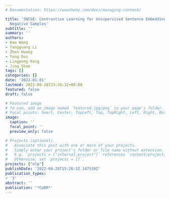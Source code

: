 ```yaml
---
# Documentation: https://wowchemy.com/docs/managing-content/

title: 'SNCSE: Contrastive Learning for Unsupervised Sentence Embedding with Soft
  Negative Samples'
subtitle: ''
summary: ''
authors:
- Hao Wang
- Yangguang Li
- Zhen Huang
- Yong Dou
- Lingpeng Kong
- Jing Shao
tags: []
categories: []
date: '2022-01-01'
lastmod: 2022-08-26T23:26:32+08:00
featured: false
draft: false

# Featured image
# To use, add an image named `featured.jpg/png` to your page's folder.
# Focal points: Smart, Center, TopLeft, Top, TopRight, Left, Right, BottomLeft, Bottom, BottomRight.
image:
  caption: ''
  focal_point: ''
  preview_only: false

# Projects (optional).
#   Associate this post with one or more of your projects.
#   Simply enter your project's folder or file name without extension.
#   E.g. `projects = ["internal-project"]` references `content/project/deep-learning/index.md`.
#   Otherwise, set `projects = []`.
projects: ["nlp"]
publishDate: '2022-08-26T15:26:32.147539Z'
publication_types:
- '3'
abstract: ''
publication: '*CoRR*'
---
```

